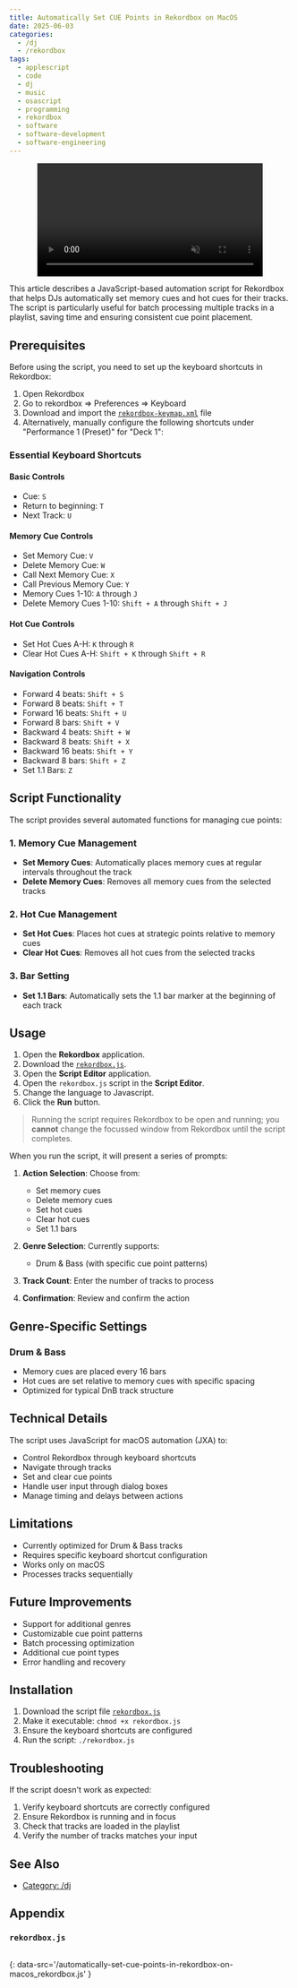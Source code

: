 ```yaml
---
title: Automatically Set CUE Points in Rekordbox on MacOS
date: 2025-06-03
categories:
  - /dj
  - /rekordbox
tags:
  - applescript
  - code
  - dj
  - music
  - osascript
  - programming
  - rekordbox
  - software
  - software-development
  - software-engineering
---
```


<video style="margin:auto;display:flex;" width="80%" height="auto" autoplay loop muted>
  <source src="/automatically-set-cue-points-in-rekordbox-on-macos_featured-image.webm" type="video/mp4" />
  Your browser does not support the video tag.
</video>

This article describes a JavaScript-based automation script for Rekordbox that helps DJs automatically set memory cues and hot cues for their tracks. The script is particularly useful for batch processing multiple tracks in a playlist, saving time and ensuring consistent cue point placement.

## Prerequisites

Before using the script, you need to set up the keyboard shortcuts in Rekordbox:

1. Open Rekordbox
2. Go to rekordbox => Preferences => Keyboard
3. Download and import the [`rekordbox-keymap.xml`](/automatically-set-cue-points-in-rekordbox-on-macos_rekordbox-keymap.xml) file
4. Alternatively, manually configure the following shortcuts under "Performance 1 (Preset)" for "Deck 1":

### Essential Keyboard Shortcuts

#### Basic Controls
- Cue: `S`
- Return to beginning: `T`
- Next Track: `U`

#### Memory Cue Controls
- Set Memory Cue: `V`
- Delete Memory Cue: `W`
- Call Next Memory Cue: `X`
- Call Previous Memory Cue: `Y`
- Memory Cues 1-10: `A` through `J`
- Delete Memory Cues 1-10: `Shift + A` through `Shift + J`

#### Hot Cue Controls
- Set Hot Cues A-H: `K` through `R`
- Clear Hot Cues A-H: `Shift + K` through `Shift + R`

#### Navigation Controls
- Forward 4 beats: `Shift + S`
- Forward 8 beats: `Shift + T`
- Forward 16 beats: `Shift + U`
- Forward 8 bars: `Shift + V`
- Backward 4 beats: `Shift + W`
- Backward 8 beats: `Shift + X`
- Backward 16 beats: `Shift + Y`
- Backward 8 bars: `Shift + Z`
- Set 1.1 Bars: `Z`

## Script Functionality

The script provides several automated functions for managing cue points:

### 1. Memory Cue Management
- **Set Memory Cues**: Automatically places memory cues at regular intervals throughout the track
- **Delete Memory Cues**: Removes all memory cues from the selected tracks

### 2. Hot Cue Management
- **Set Hot Cues**: Places hot cues at strategic points relative to memory cues
- **Clear Hot Cues**: Removes all hot cues from the selected tracks

### 3. Bar Setting
- **Set 1.1 Bars**: Automatically sets the 1.1 bar marker at the beginning of each track

## Usage

1. Open the **Rekordbox** application.
2. Download the [`rekordbox.js`](/automatically-set-cue-points-in-rekordbox-on-macos_rekordbox.js).
3. Open the **Script Editor** application.
4. Open the `rekordbox.js` script in the **Script Editor**.
5. Change the language to Javascript.
6. Click the **Run** button.

> Running the script requires Rekordbox to be open and running; you **cannot** change the focussed window from Rekordbox until the script completes. 

When you run the script, it will present a series of prompts:

1. **Action Selection**: Choose from:
   - Set memory cues
   - Delete memory cues
   - Set hot cues
   - Clear hot cues
   - Set 1.1 bars

2. **Genre Selection**: Currently supports:
   - Drum & Bass (with specific cue point patterns)

3. **Track Count**: Enter the number of tracks to process

4. **Confirmation**: Review and confirm the action

## Genre-Specific Settings

### Drum & Bass
- Memory cues are placed every 16 bars
- Hot cues are set relative to memory cues with specific spacing
- Optimized for typical DnB track structure

## Technical Details

The script uses JavaScript for macOS automation (JXA) to:
- Control Rekordbox through keyboard shortcuts
- Navigate through tracks
- Set and clear cue points
- Handle user input through dialog boxes
- Manage timing and delays between actions

## Limitations

- Currently optimized for Drum & Bass tracks
- Requires specific keyboard shortcut configuration
- Works only on macOS
- Processes tracks sequentially

## Future Improvements

- Support for additional genres
- Customizable cue point patterns
- Batch processing optimization
- Additional cue point types
- Error handling and recovery

## Installation

1. Download the script file [`rekordbox.js`](/automatically-set-cue-points-in-rekordbox-on-macos_rekordbox.js)
2. Make it executable: `chmod +x rekordbox.js`
3. Ensure the keyboard shortcuts are configured
4. Run the script: `./rekordbox.js`

## Troubleshooting

If the script doesn't work as expected:
1. Verify keyboard shortcuts are correctly configured
2. Ensure Rekordbox is running and in focus
3. Check that tracks are loaded in the playlist
4. Verify the number of tracks matches your input

## See Also

- [Category: /dj](/notes-by-category#category-/dj)

## Appendix

### `rekordbox.js`

```js
```
{: data-src='/automatically-set-cue-points-in-rekordbox-on-macos_rekordbox.js' }